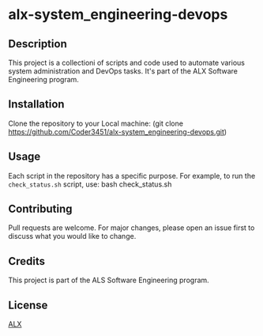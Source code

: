 # alx-system_engineering-devops

## Description
This project is a collectioni of scripts and code used to automate various system administration and DevOps tasks. It's part of the ALX Software Engineering program.

## Installation
Clone the repository to your Local machine:
(git clone https://github.com/Coder3451/alx-system_engineering-devops.git)

## Usage
Each script in the repository has a specific purpose. For example, to run the `check_status.sh` script, use:
bash check_status.sh

## Contributing
Pull requests are welcome. For major changes, please open an issue first to discuss what you would like to change.

## Credits
This project is part of the ALS Software Engineering program.

## License
[ALX](https://choosealicense.com/licenses/alx/)
